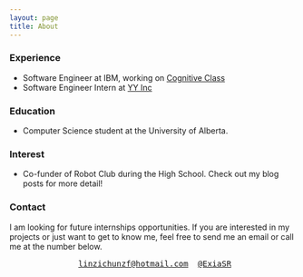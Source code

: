 ```yaml
---
layout: page
title: About
---
```


### Experience

- Software Engineer at IBM, working on [Cognitive Class](http://cognitiveclass.ai/)
- Software Engineer Intern at [YY Inc](http://about.yy.com/)

### Education

- Computer Science student at the University of Alberta.

### Interest

- Co-funder of Robot Club during the High School. Check out my blog posts for more detail!

### Contact

I am looking for future internships opportunities. If you are interested in my projects or just want to get to know me, feel free to send me an email or call me at the number below.

<center><pre><i class="fa fa-envelope"></i> <a href="mailto:linzichunzf@hotmail.com">linzichunzf@hotmail.com</a> <i class="fab fa-telegram"></i> <a href="http://telegram.me/ExiaSR" target="_blank">@ExiaSR</a></pre></center>
